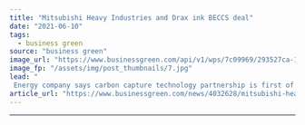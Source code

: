 ```yaml
---
title: "Mitsubishi Heavy Industries and Drax ink BECCS deal"
date: "2021-06-10"
tags: 
  - business green
source: "business green"
image_url: "https://www.businessgreen.com/api/v1/wps/7c09969/293527ca-1e48-4edb-80db-1adc967c5ac5/6/Hosomi-San-photo-small-185x114.jpg"
image_fp: "/assets/img/post_thumbnails/7.jpg"
lead: "
 Energy company says carbon capture technology partnership is first of its kind in the UK ..."
article_url: "https://www.businessgreen.com/news/4032628/mitsubishi-heavy-industries-drax-ink-beccs-deal"
---
```


---
